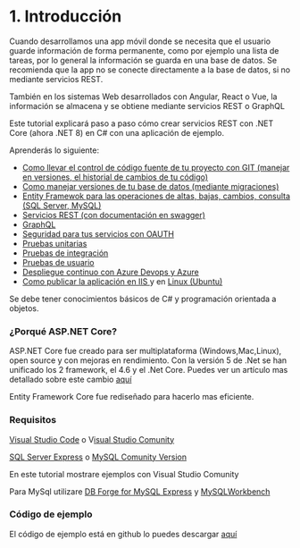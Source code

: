 # 1. Introducción

Cuando desarrollamos una app móvil donde se necesita que el usuario guarde información de forma permanente, como por ejemplo una lista de tareas, por lo general la información se guarda en una base de datos. Se recomienda que la app no se conecte directamente a la base de datos, si no mediante servicios REST.&#x20;

También en los sistemas Web desarrollados con Angular, React o Vue, la información se almacena y se obtiene mediante servicios REST o GraphQL

Este tutorial  explicará paso a paso cómo crear servicios REST con .NET Core (ahora .NET 8) en C# con una aplicación de ejemplo.&#x20;

Aprenderás lo siguiente:

* [Como llevar el control de código fuente de tu proyecto con GIT (manejar en versiones, el historial de cambios de tu código)](../3.-servicios-rest/3.10-git.md)
* [Como manejar versiones de tu base de datos (mediante migraciones)](../3.-servicios-rest/3.1-generar-versiones-de-tu-base-de-datos.md)
* [Entity Framewok para las operaciones de altas, bajas, cambios, consulta (SQL Server, MySQL)](../4.-creando-tu-primer-servicio/4.2-crear-las-tablas.md)
* [Servicios REST (con documentación en swagger)](../3.-servicios-rest/3.1-servicios-rest/)
* [GraphQL](../6.3-agregar-graphql/)&#x20;
* [Seguridad para tus servicios con OAUTH](../7.-seguridad/)
* [Pruebas unitarias](../8.-pruebas-unitarias/)
* [Pruebas de integración](../10.-pruebas-de-integracion/)
* [Pruebas de usuario](../9.-pruebas-de-integracion/)
* [Despliegue continuo con Azure Devops y Azure](../12.-entrega-continua-continuous-delivery/)
* [Como publicar la aplicación en IIS ](../10.-instalacion-en-windows-server-e-iis/16.1-instalar-el-iis-en-windows-server.md)y en [Linux (Ubuntu)](../11.-instalacion-en-linux/)

Se debe tener conocimientos básicos de C# y programación orientada a objetos.

### ¿Porqué ASP.NET Core?

ASP.NET Core fue creado para ser multiplataforma (Windows,Mac,Linux), open source y con mejoras en rendimiento. Con la versión 5 de .Net se han unificado los 2 framework, el 4.6 y el .Net Core. Puedes ver un artículo mas detallado sobre este cambio [aquí](https://devblogs.microsoft.com/dotnet/introducing-net-5/)

Entity Framework Core fue rediseñado para hacerlo mas eficiente.

### Requisitos

[Visual Studio Code](https://code.visualstudio.com/download) o V[isual Studio Comunity](https://visualstudio.microsoft.com/es/vs/community/)

[SQL Server Express](https://www.microsoft.com/es-mx/sql-server/sql-server-editions-express) o [MySQL Comunity Version](https://dev.mysql.com/downloads/mysql/)

En este tutorial mostrare ejemplos con Visual Studio Comunity&#x20;

Para MySql utilizare [DB Forge for MySQL Express](https://www.devart.com/dbforge/mysql/studio/download.html) y [MySQLWorkbench](https://dev.mysql.com/downloads/workbench/)&#x20;

### Código de ejemplo

El código de ejemplo está en github lo puedes descargar [aquí](https://github.com/apis3445/CaducaRest)
